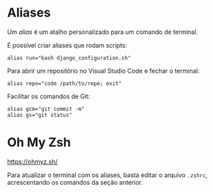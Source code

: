 # Aliases

Um *alias* é um atalho personalizado para um comando de terminal.

É possível criar aliases que rodam scripts:
```
alias run="bash django_configuration.sh"
```

Para abrir um repositório no Visual Studio Code e fechar o terminal:
```
alias repo="code /path/to/repo; exit"
```

Facilitar os comandos de Git:
```
alias gcm="git commit -m"
alias gs="git status"
```

# Oh My Zsh
https://ohmyz.sh/

Para atualizar o terminal com os aliases, basta editar o arquivo ```.zshrc```, acrescentando os comandos da seção anterior.
